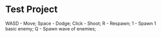 # Test Project
WASD - Move;
Space - Dodge;
Click - Shoot;
R - Respawn;
1 - Spawn 1 basic enemy;
Q - Spawn wave of enemies;
